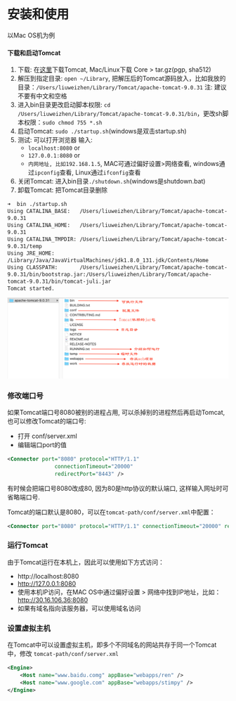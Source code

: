 # 安装和使用

以Mac OS机为例

#### 下载和启动Tomcat

1. 下载: 在[这里](https://tomcat.apache.org/download-90.cgi)下载Tomcat, Mac/Linux下载 Core > tar.gz(pgp, sha512) 
2. 解压到指定目录: `open ~/Library`, 把解压后的Tomcat源码放入，比如我放的目录：`/Users/liuweizhen/Library/Tomcat/apache-tomcat-9.0.31`  注: 建议不要有中文和空格
3. 进入bin目录更改启动脚本权限: `cd /Users/liuweizhen/Library/Tomcat/apache-tomcat-9.0.31/bin`，更改sh脚本权限：`sudo chmod 755 *.sh`
4. 启动Tomcat: `sudo ./startup.sh`(windows是双击startup.sh)
5. 测试: 可以打开浏览器 输入:
   -  `localhost:8080` or
   -  `127.0.0.1:8080` or
   -  `内网地址, 比如192.168.1.5`, MAC可通过偏好设置>网络查看, windows通过`ipconfig`查看, Linux通过`ifconfig`查看
5. 关闭Tomcat: 进入bin目录`./shutdown.sh`(windows是shutdown.bat)
6. 卸载Tomcat: 把Tomcat目录删除

```
➜  bin ./startup.sh
Using CATALINA_BASE:   /Users/liuweizhen/Library/Tomcat/apache-tomcat-9.0.31
Using CATALINA_HOME:   /Users/liuweizhen/Library/Tomcat/apache-tomcat-9.0.31
Using CATALINA_TMPDIR: /Users/liuweizhen/Library/Tomcat/apache-tomcat-9.0.31/temp
Using JRE_HOME:        /Library/Java/JavaVirtualMachines/jdk1.8.0_131.jdk/Contents/Home
Using CLASSPATH:       /Users/liuweizhen/Library/Tomcat/apache-tomcat-9.0.31/bin/bootstrap.jar:/Users/liuweizhen/Library/Tomcat/apache-tomcat-9.0.31/bin/tomcat-juli.jar
Tomcat started.
```

![](images/3.png)

### 修改端口号   
如果Tomcat端口号8080被别的进程占用, 可以杀掉别的进程然后再启动Tomcat, 也可以修改Tomcat的端口号: 
- 打开 conf/server.xml
- 编辑端口port的值
```xml
<Connector port="8080" protocol="HTTP/1.1"
               connectionTimeout="20000"
               redirectPort="8443" />
```
有时候会把端口号8080改成80, 因为80是http协议的默认端口, 这样输入网址时可省略端口号.  


Tomcat的端口默认是8080，可以在`tomcat-path/conf/server.xml`中配置：

```xml
<Connector port="8080" protocol="HTTP/1.1" connectionTimeout="20000" redirectPort="8443" />
```

### 运行Tomcat

由于Tomcat运行在本机上，因此可以使用如下方式访问：

- http://localhost:8080
- http://127.0.0.1:8080
- 使用本机IP访问，在MAC OS中通过偏好设置 > 网络中找到IP地址，比如：http://30.16.106.36:8080
- 如果有域名指向该服务器，可以使用域名访问

### 设置虚拟主机

在Tomcat中可以设置虚拟主机，即多个不同域名的网站共存于同一个Tomcat中，修改 `tomcat-path/conf/server.xml`

```xml
<Engine>
    <Host name="www.baidu.comg" appBase="webapps/ren" />
    <Host name="www.google.com" appBase="webapps/stimpy" />
</Engine>
```